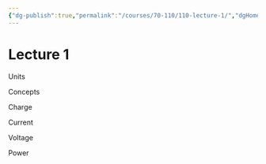 ```yaml
---
{"dg-publish":true,"permalink":"/courses/70-110/110-lecture-1/","dgHomeLink":true,"dgPassFrontmatter":false,"dgShowBacklinks":true,"dgShowLocalGraph":false,"dgShowInlineTitle":false}
---
```



# Lecture 1

Units

Concepts

Charge

Current

Voltage

Power
